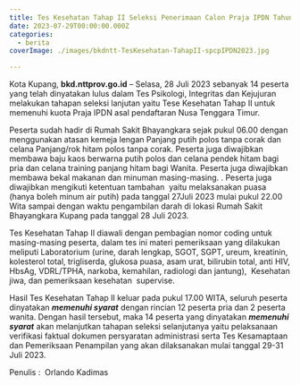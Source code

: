 ```yaml
---
title: Tes Kesehatan Tahap II Seleksi Penerimaan Calon Praja IPDN Tahun 2023
date: 2023-07-29T00:00:00.000Z
categories:
  - berita
coverImage: ./images/bkdntt-TesKesehatan-TahapII-spcpIPDN2023.jpg

---
```


Kota Kupang, **bkd.nttprov.go.id** – Selasa, 28 Juli 2023 sebanyak 14 peserta yang telah dinyatakan lulus dalam Tes Psikologi, Integritas dan Kejujuran melakukan tahapan seleksi lanjutan yaitu Tese Kesehatan Tahap II untuk memenuhi kuota Praja IPDN asal pendaftaran Nusa Tenggara Timur.

Peserta sudah hadir di Rumah Sakit Bhayangkara sejak pukul 06.00 dengan menggunakan atasan kemeja lengan Panjang putih polos tanpa corak dan celana Panjang/rok hitam polos tanpa corak. Peserta juga diwajibkan membawa baju kaos berwarna putih polos dan celana pendek hitam bagi  pria dan celana training panjang hitam bagi Wanita. Peserta juga diwajibkan membawa bekal makanan dan minuman masing-masing. . Peserta juga diwajibkan mengikuti ketentuan tambahan  yaitu melaksanakan puasa (hanya boleh minum air putih) pada tanggal 27Juli 2023 mulai pukul 22.00 Wita sampai dengan waktu pengambilan darah di lokasi Rumah Sakit Bhayangkara Kupang pada tanggal 28 Juli 2023.

Tes Kesehatan Tahap II diawali dengan pembagian nomor coding untuk masing-masing peserta, dalam tes ini materi pemeriksaan yang dilakukan meliputi Laboratorium (urine, darah lengkap, SGOT, SGPT, ureum, kreatinin, kolesterol total, trigliserda, glukosa puasa, asam urat, bilirubin total, anti HIV, HbsAg, VDRL/TPHA, narkoba, kemahilan, radiologi dan jantung),  Kesehatan jiwa, dan pemeriksaan kesehatan  supervise.

Hasil Tes Kesehatan Tahap II keluar pada pukul 17.00 WITA, seluruh peserta dinyatakan ***memenuhi syarat*** dengan rincian 12 peserta pria dan 2 peserta  wanita. Dengan hasil tersebut, maka 14 peserta yang dinyatakan ***memenuhi syarat*** akan melanjutkan tahapan seleksi selanjutanya yaitu pelaksanaan verifikasi faktual dokumen persyaratan administrasi serta Tes Kesamaptaan dan Pemeriksaan Penampilan yang akan dilaksanakan mulai tanggal 29-31 Juli 2023.

Penulis :  Orlando Kadimas
